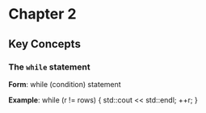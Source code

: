 # Chapter 2

## Key Concepts

### The `while` statement
**Form**:
while (condition)
    statement

**Example**:
while (r != rows) {
    std::cout << std::endl;
    ++r;
}

